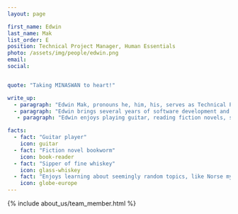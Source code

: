 ```yaml
---
layout: page

first_name: Edwin
last_name: Mak
list_order: E
position: Technical Project Manager, Human Essentials 
photo: /assets/img/people/edwin.png
email:
social:


quote: "Taking MINASWAN to heart!"

write_up:
  - paragraph: "Edwin Mak, pronouns he, him, his, serves as Technical Project Manager for the Human Essentials project. His primary responsibilities as a technical project lead are to drive long-term impact by driving strategic technical solutions that address the challenges faced by stakeholders, such as diaper banks, period supply organizations, and other personal essentials supply organizations. His vision is to deliver versatile software solutions that nonprofits can use to achieve their programming more efficiently."
  - paragraph: "Edwin brings several years of software development and startup experience to his role at Ruby for Good. He currently works as Lead Software Engineer at Lingo Live, a company that aims to promote better communication in the workplace. Prior to that, he worked at an emerging food delivery company in New York City. In that position, he coded during business hours and tested his software at night by making food deliveries using the application that he helped to build. Before software development, Edwin worked on developing surgical devices in a collaboration with the City College of New York and the Memorial Sloan Kettering Cancer Center."
   - paragraph: "Edwin enjoys playing guitar, reading fiction novels, sipping whiskey, and learning about seemingly random subjects like norse mythology."

facts:
  - fact: "Guitar player"
    icon: guitar
  - fact: "Fiction novel bookworm"
    icon: book-reader
  - fact: "Sipper of fine whiskey"
    icon: glass-whiskey
  - fact: "Enjoys learning about seemingly random topics, like Norse mythology"
    icon: globe-europe
---
```


{% include about_us/team_member.html %}
